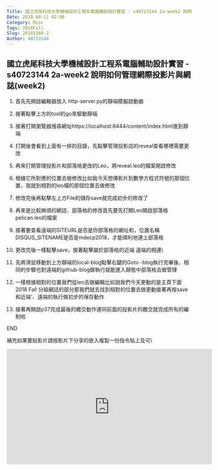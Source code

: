 ```yaml
---
Title: 國立虎尾科技大學機械設計工程系電腦輔助設計實習 - s40723144 2a-week2 說明如何管理網際投影片與網誌(week2)
Date: 2018-09-11 02:00
Category: Misc
Tags: 2018Fall
Slug: 20181108-2
Author: 40723144
---
```


<!-- PELICAN_END_SUMMARY -->

## 國立虎尾科技大學機械設計工程系電腦輔助設計實習 - s40723144 2a-week2 說明如何管理網際投影片與網誌(week2)

1. 首先先開啟編輯器放入
http-server.py的靜端模擬啟動器

1. 接著點擊上方的tool的go來驅動靜端

1. 接著打開瀏覽器搜尋網址https://localhost:8444/content/index.html進到靜端

1. 打開後會看到上面有一排的目錄，先點擊管理投影店的reveal查看哪裡需要更改

1. 再來打開管理投影片和部落格更改的Leo，將reveal.leo的檔案開啟修改

1. 根據它所對應的位置去做修改比如我今天想傳影片到數學方程式符號的那個位置，我就到相對的leo檔的那個位置去做修改

1. 修改完後再點擊左上方File的儲存save就完成初步的修改了

1. 再來是比較麻煩的網誌、部落格的修改首先要先打開Leo開啟部落格pelican.leo的檔案

1. 接著要查看遠端的SITEURL是否是你部落格的網址和，位置名稱DISQUS_SITENAME是否是mdecp2018，才能順利地連上部落格

1. 更改完後一樣點擊save，接著點擊屬於部落格的近端 遠端的相連\   

1. 先將滑鼠移動到上方靜端的local-blog點擊右鍵的Goto -blog執行完畢後，相同的步驟也對遠端的github-blog做執行就能進入靜態中部落格去做管理

1. 一樣根據相對的位置我們從leo去做編輯比如說我們今天更動的是主頁下面2018 Fall 分組網誌的部分那我們就去找到相對的位置去做更動接著再按save和近端'、遠端的執行做初步的保存動作

1. 接著再開啟p37完成最後的繳交動作連同前面的投影片的繳交就完成所有的編制啦

END

補充如果要貼影片請按影片下分享的嵌入複製一份指令貼上及可\   

<iframe width="560" height="315" src="https://www.youtube.com/embed/Orj_L-s4cwI" frameborder="0" allow="accelerometer; autoplay; encrypted-media; gyroscope; picture-in-picture" allowfullscreen></iframe>
